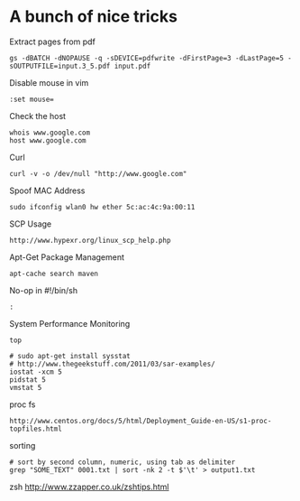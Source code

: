 # A bunch of nice tricks

Extract pages from pdf

    gs -dBATCH -dNOPAUSE -q -sDEVICE=pdfwrite -dFirstPage=3 -dLastPage=5 -sOUTPUTFILE=input.3_5.pdf input.pdf

Disable mouse in vim
    
    :set mouse=

Check the host

    whois www.google.com
    host www.google.com

Curl

    curl -v -o /dev/null "http://www.google.com"

Spoof MAC Address

    sudo ifconfig wlan0 hw ether 5c:ac:4c:9a:00:11

SCP Usage

    http://www.hypexr.org/linux_scp_help.php

Apt-Get Package Management

    apt-cache search maven

No-op in #!/bin/sh

    :

System Performance Monitoring

    top
    
    # sudo apt-get install sysstat
    # http://www.thegeekstuff.com/2011/03/sar-examples/
    iostat -xcm 5
    pidstat 5
    vmstat 5

proc fs

    http://www.centos.org/docs/5/html/Deployment_Guide-en-US/s1-proc-topfiles.html

sorting

    # sort by second column, numeric, using tab as delimiter
    grep "SOME_TEXT" 0001.txt | sort -nk 2 -t $'\t' > output1.txt

zsh
    http://www.zzapper.co.uk/zshtips.html
    